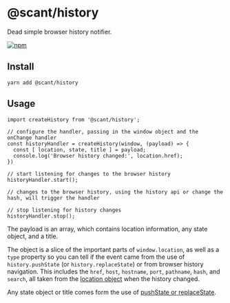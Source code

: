 # @scant/history

Dead simple browser history notifier.

[![npm](https://img.shields.io/npm/v/@scant/history.svg)](https://www.npmjs.com/package/@scant/history)

## Install

```
yarn add @scant/history
```

## Usage

```
import createHistory from '@scant/history';

// configure the handler, passing in the window object and the onChange handler
const historyHandler = createHistory(window, (payload) => {
  const [ location, state, title ] = payload;
  console.log('Browser history changed:', location.href);
})

// start listening for changes to the browser history
historyHandler.start();

// changes to the browser history, using the history api or change the hash, will trigger the handler

// stop listening for history changes
historyHandler.stop();
```

The payload is an array, which contains location information, any state object, and a title. 

The object is a slice of the important parts of `window.location`, as well as a `type` property so you can tell if the event came from the use of `history.pushState` (or `history.replaceState`) or from browser history navigation. This includes the `href`, `host`, `hostname`, `port`, `pathname`, `hash`, and `search`, all taken from the [location object](https://developer.mozilla.org/en-US/docs/Web/API/Location) when the history changed.

Any state object or title comes form the use of [pushState or replaceState](https://developer.mozilla.org/en-US/docs/Web/API/History_API#Adding_and_modifying_history_entries).
